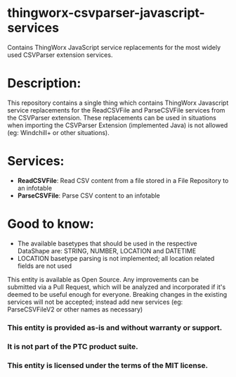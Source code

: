 # thingworx-csvparser-javascript-services
Contains ThingWorx JavaScript service replacements for the most widely used CSVParser extension services.

# Description:
This repository contains a single thing which contains ThingWorx Javascript service replacements for the ReadCSVFile and ParseCSVFile services from the CSVParser extension.
These replacements can be used in situations when importing the CSVParser Extension (implemented Java) is not allowed (eg: Windchill+ or other situations).

# Services:
  - **ReadCSVFile**: Read CSV content from a file stored in a File Repository to an infotable
  - **ParseCSVFile**: Parse CSV content to an infotable

# Good to know:
 - The available basetypes that should be used in the respective DataShape are: STRING, NUMBER, LOCATION and DATETIME
 - LOCATION basetype parsing is not implemented; all location related fields are not used

This entity is available as Open Source. Any  improvements can be submitted via a Pull Request, which will be analyzed and incorporated if it's deemed to be useful enough for everyone.
Breaking changes in the existing services will not be accepted; instead add new services (eg: ParseCSVFileV2 or other names as necessary)

### This entity is provided as-is and without warranty or support. 
### It is not part of the PTC product suite. 
### This entity is licensed under the terms of the MIT license.
